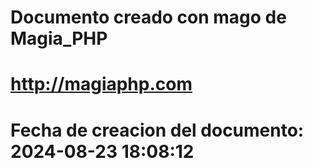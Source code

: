 # 
# Documento creado con mago de Magia_PHP 
# http://magiaphp.com 
# Fecha de creacion del documento: 2024-08-23 18:08:12 
